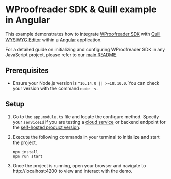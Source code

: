 # WProofreader SDK & Quill example in Angular

This example demonstrates how to integrate [WProofreader SDK](https://www.npmjs.com/package/@webspellchecker/wproofreader-sdk-js) with [Quill WYSIWYG Editor](https://quilljs.com/) within a [Angular](https://angular.io/) application.

For a detailed guide on initializing and configuring WProofreader SDK in any JavaScript project, please refer to our [main README](https://github.com/WebSpellChecker/wproofreader-sdk-js/blob/master/README.md).

## Prerequisites

* Ensure your Node.js version is `^16.14.0 || >=18.10.0`. You can check your version with the command `node -v`.

## Setup
1. Go to the `app.module.ts` file and locate the configure method. Specify your `serviceId` if you are testing a [cloud service](https://github.com/WebSpellChecker/wproofreader-sdk-js#for-the-cloud-based-version) or backend endpoint for the [self-hosted product version](https://github.com/WebSpellChecker/wproofreader-sdk-js#for-the-server-version). 

2. Execute the following commands in your terminal to initialize and start the project.

	```
	npm install
	npm run start
	```

3. Once the project is running, open your browser and navigate to http://localhost:4200 to view and interact with the demo.
